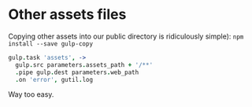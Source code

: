 # Other assets files

Copying other assets into our public directory is ridiculously simple):
`npm install --save gulp-copy`
```coffee
gulp.task 'assets', ->
  gulp.src parameters.assets_path + '/**'
  .pipe gulp.dest parameters.web_path
  .on 'error', gutil.log
```

Way too easy.
